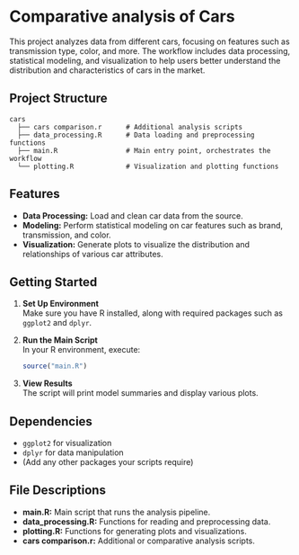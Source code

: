 # Comparative analysis of Cars

This project analyzes data from different cars, focusing on features such as transmission type, color, and more. The workflow includes data processing, statistical modeling, and visualization to help users better understand the distribution and characteristics of cars in the market.

## Project Structure

```
cars
  ├── cars comparison.r      # Additional analysis scripts
  ├── data_processing.R      # Data loading and preprocessing functions
  ├── main.R                 # Main entry point, orchestrates the workflow
  └── plotting.R             # Visualization and plotting functions
```

## Features

- **Data Processing:** Load and clean car data from the source.
- **Modeling:** Perform statistical modeling on car features such as brand, transmission, and color.
- **Visualization:** Generate plots to visualize the distribution and relationships of various car attributes.

## Getting Started

1. **Set Up Environment**  
   Make sure you have R installed, along with required packages such as `ggplot2` and `dplyr`.

2. **Run the Main Script**  
   In your R environment, execute:
   ```r
   source("main.R")
   ```

3. **View Results**  
   The script will print model summaries and display various plots.

## Dependencies

- `ggplot2` for visualization
- `dplyr` for data manipulation
- (Add any other packages your scripts require)

## File Descriptions

- **main.R:** Main script that runs the analysis pipeline.
- **data_processing.R:** Functions for reading and preprocessing data.
- **plotting.R:** Functions for generating plots and visualizations.
- **cars comparison.r:** Additional or comparative analysis scripts.
